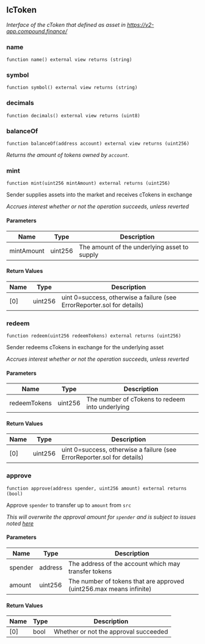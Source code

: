 ## IcToken

_Interface of the cToken that defined as asset in https://v2-app.compound.finance/_

### name

```solidity
function name() external view returns (string)
```

### symbol

```solidity
function symbol() external view returns (string)
```

### decimals

```solidity
function decimals() external view returns (uint8)
```

### balanceOf

```solidity
function balanceOf(address account) external view returns (uint256)
```

_Returns the amount of tokens owned by `account`._

### mint

```solidity
function mint(uint256 mintAmount) external returns (uint256)
```

Sender supplies assets into the market and receives cTokens in exchange

_Accrues interest whether or not the operation succeeds, unless reverted_

#### Parameters

| Name | Type | Description |
| ---- | ---- | ----------- |
| mintAmount | uint256 | The amount of the underlying asset to supply |

#### Return Values

| Name | Type | Description |
| ---- | ---- | ----------- |
| [0] | uint256 | uint 0=success, otherwise a failure (see ErrorReporter.sol for details) |

### redeem

```solidity
function redeem(uint256 redeemTokens) external returns (uint256)
```

Sender redeems cTokens in exchange for the underlying asset

_Accrues interest whether or not the operation succeeds, unless reverted_

#### Parameters

| Name | Type | Description |
| ---- | ---- | ----------- |
| redeemTokens | uint256 | The number of cTokens to redeem into underlying |

#### Return Values

| Name | Type | Description |
| ---- | ---- | ----------- |
| [0] | uint256 | uint 0=success, otherwise a failure (see ErrorReporter.sol for details) |

### approve

```solidity
function approve(address spender, uint256 amount) external returns (bool)
```

Approve `spender` to transfer up to `amount` from `src`

_This will overwrite the approval amount for `spender`
 and is subject to issues noted [here](https://eips.ethereum.org/EIPS/eip-20#approve)_

#### Parameters

| Name | Type | Description |
| ---- | ---- | ----------- |
| spender | address | The address of the account which may transfer tokens |
| amount | uint256 | The number of tokens that are approved (uint256.max means infinite) |

#### Return Values

| Name | Type | Description |
| ---- | ---- | ----------- |
| [0] | bool | Whether or not the approval succeeded |

